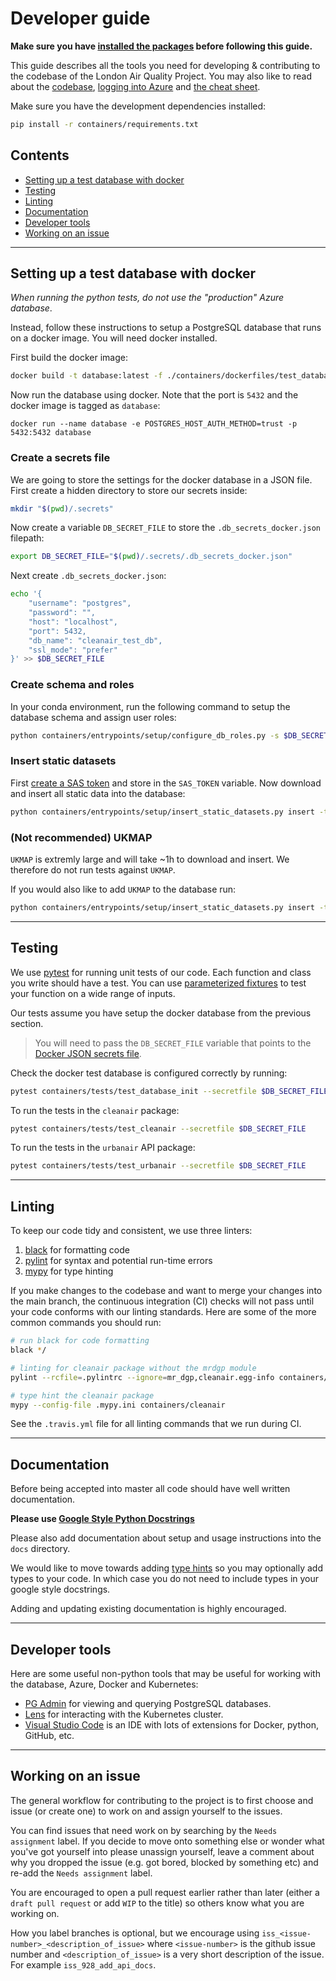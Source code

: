 # Developer guide

**Make sure you have [installed the packages](installation.md) before following this guide.**

This guide describes all the tools you need for developing & contributing to the codebase of the London Air Quality Project.
You may also like to read about the [codebase](codebase.md), [logging into Azure](datasets.md) and [the cheat sheet](cheat.md).

Make sure you have the development dependencies installed:

```bash
pip install -r containers/requirements.txt
```


## Contents
- [Setting up a test database with docker](#setting-up-a-test-database-with-dockersetting-up)
- [Testing](#testing)
- [Linting](#linting)
- [Documentation](#documentation)
- [Developer tools](#developer-tools)
- [Working on an issue](#working-on-an-issue)

***

## Setting up a test database with docker

*When running the python tests, do not use the "production" Azure database*.

Instead, follow these instructions to setup a PostgreSQL database that runs on a docker image.
You will need docker installed.

First build the docker image:

```bash
docker build -t database:latest -f ./containers/dockerfiles/test_database.dockerfile .
```

Now run the database using docker. Note that the port is `5432` and the docker image is tagged as `database`:

```
docker run --name database -e POSTGRES_HOST_AUTH_METHOD=trust -p 5432:5432 database
```

### Create a secrets file

We are going to store the settings for the docker database in a JSON file.
First create a hidden directory to store our secrets inside:

```bash
mkdir "$(pwd)/.secrets"
```

Now create a variable `DB_SECRET_FILE` to store the `.db_secrets_docker.json` filepath:

```bash
export DB_SECRET_FILE="$(pwd)/.secrets/.db_secrets_docker.json"
```

Next create `.db_secrets_docker.json`:

```bash
echo '{
    "username": "postgres",
    "password": "",
    "host": "localhost",
    "port": 5432,
    "db_name": "cleanair_test_db",
    "ssl_mode": "prefer"
}' >> $DB_SECRET_FILE
```

### Create schema and roles

In your conda environment, run the following command to setup the database schema and assign user roles:

```bash
python containers/entrypoints/setup/configure_db_roles.py -s $DB_SECRET_FILE -c configuration/database_role_config/local_database_config.yaml
```

### Insert static datasets

First [create a SAS token](sas_token.md) and store in the `SAS_TOKEN` variable.
Now download and insert all static data into the database:

```bash
python containers/entrypoints/setup/insert_static_datasets.py insert -t $SAS_TOKEN -s $DB_SECRET_FILE -d street_canyon hexgrid london_boundary oshighway_roadlink scoot_detector
```


### (Not recommended) UKMAP

`UKMAP` is extremly large and will take ~1h to download and insert.
We therefore do not run tests against `UKMAP`.

If you would also like to add `UKMAP` to the database run:

```bash
python containers/entrypoints/setup/insert_static_datasets.py insert -t $SAS_TOKEN -s $DB_SECRET_FILE -d ukmap
```

***

## Testing

We use [pytest](https://docs.pytest.org/en/7.1.x/) for running unit tests of our code.
Each function and class you write should have a test.
You can use [parameterized fixtures](https://docs.pytest.org/en/7.1.x/parametrize.html) to test your function on a wide range of inputs.

Our tests assume you have setup the docker database from the previous section.

> You will need to pass the `DB_SECRET_FILE` variable that points to the [Docker JSON secrets file](#create-a-secrets-file).

Check the docker test database is configured correctly by running:
```bash
pytest containers/tests/test_database_init --secretfile $DB_SECRET_FILE
```

To run the tests in the `cleanair` package:

```bash
pytest containers/tests/test_cleanair --secretfile $DB_SECRET_FILE
```

To run the tests in the `urbanair` API package:

```bash
pytest containers/tests/test_urbanair --secretfile $DB_SECRET_FILE
```

***

## Linting

To keep our code tidy and consistent, we use three linters:

1. [black](https://github.com/psf/black) for formatting code
2. [pylint](https://github.com/PyCQA/pylint) for syntax and potential run-time errors
3. [mypy](https://github.com/python/mypy) for type hinting

If you make changes to the codebase and want to merge your changes into the main branch, the continuous integration (CI) checks will not pass until your code conforms with our linting standards.
Here are some of the more common commands you should run:

```bash
# run black for code formatting
black */

# linting for cleanair package without the mrdgp module
pylint --rcfile=.pylintrc --ignore=mr_dgp,cleanair.egg-info containers/cleanair/*

# type hint the cleanair package
mypy --config-file .mypy.ini containers/cleanair
```

See the `.travis.yml` file for all linting commands that we run during CI.


***

## Documentation
Before being accepted into master all code should have well written documentation.

**Please use [Google Style Python Docstrings](https://sphinxcontrib-napoleon.readthedocs.io/en/latest/example_google.html)**

Please also add documentation about setup and usage instructions into the `docs` directory.

We would like to move towards adding [type hints](https://docs.python.org/3.7/library/typing.html) so you may optionally add types to your code. In which case you do not need to include types in your google style docstrings.

Adding and updating existing documentation is highly encouraged.

*** 

## Developer tools

Here are some useful non-python tools that may be useful for working with the database, Azure, Docker and Kubernetes:

- [PG Admin](https://www.pgadmin.org/download/) for viewing and querying PostgreSQL databases.
- [Lens](https://k8slens.dev/) for interacting with the Kubernetes cluster.
- [Visual Studio Code](https://code.visualstudio.com/) is an IDE with lots of extensions for Docker, python, GitHub, etc.

***
## Working on an issue
The general workflow for contributing to the project is to first choose and issue (or create one) to work on and assign yourself to the issues.

You can find issues that need work on by searching by the `Needs assignment` label. If you decide to move onto something else or wonder what you've got yourself into please unassign yourself, leave a comment about why you dropped the issue (e.g. got bored, blocked by something etc) and re-add the `Needs assignment` label.

You are encouraged to open a pull request earlier rather than later (either a `draft pull request` or add `WIP` to the title) so others know what you are working on.

How you label branches is optional, but we encourage using `iss_<issue-number>_<description_of_issue>` where `<issue-number>` is the github issue number and `<description_of_issue>` is a very short description of the issue. For example `iss_928_add_api_docs`.
